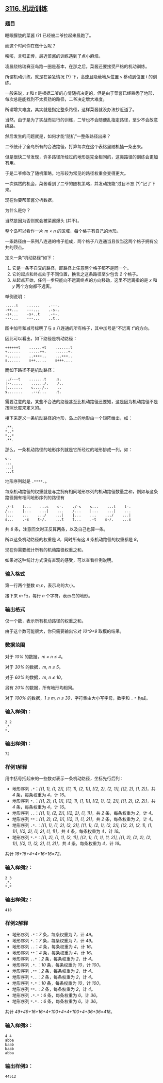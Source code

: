 ## [3116. 机动训练](https://www.acwing.com/problem/content/3119/)

### 题目

睡眼朦胧的菜酱 (?) 已经被二爷拉起来晨跑了。

而这个时间你在做什么呢？

咳咳，言归正传，最近菜酱的训练遇到了点小麻烦。

凌晨绕格瑞赛亚岛跑一圈是基本，在那之后，菜酱还要接受严格的机动训练。

所谓机动训练，就是在紧急情况 (?) 下，高速且隐蔽地从位置 *s* 移动到位置 *t* 的训练。

一般来说，*s* 和 *t* 是根据二爷的心情随机决定的，但是由于菜酱已经熟悉了地形，每次总是能找到不太费劲的路径，二爷决定增大难度。

所谓增大难度，其实就是指定整条路径，这样菜酱就没办法抄近道了。

当然，由于是为了实战而进行的训练，二爷也不会随便乱指定路径，至少不会故意绕路。

然后发生的问题就是，如何才能“随机”一整条路径出来？

二爷统计了全岛所有的合法路径，打算每次在这个表格里随机抽一条出来。

但是很快二爷发现，许多路径所经过的地形是完全相同的，这类路径的训练会更加有用。

于是二爷修改了随机策略，地形较为常见的路径权重会变得更大。

一次偶然的机会，菜酱看到了二爷的随机策略，并发动技能“过目不忘 (?)”记了下来。

现在你要帮菜酱分析数据。

为什么是你？

当然是因为否则就会被菜酱爆头 (并不)。

整个岛可以看作一片 *m × n* 的区域，每个格子有自己的地形。

一条路径由一系列八连通的格子组成，两个格子八连通当且仅当这两个格子拥有公共的顶点。

定义一条“机动路径”如下：

1. 它是一条不自交的路径，即路径上任意两个格子都不是同一个。
2. 它的起点和终点处于不同位置，换言之这条路径至少包含 *2* 个格子。
3. 从起点开始，任何一步只能向不远离终点的方向移动，这里不远离指的是 *x* 和 *y* 两个方向都不远离。

举例说明：

```
.....t    ......    .---.
-++...    ---...    .-s-.
-s+...    -s+..t    .-+-.
---...    ---...    ..t..
```

图中加号和减号标明了与 *s* 八连通的所有格子，其中加号是“不远离 *t*”的方向。

因此可以看出，如下路径是机动路径：

```
++++++t    ......+t    .......t
+......    .....++.    ......+.
+......    ..++++..    ...+++..
s......    s++.....    s+++....
```

而如下路径不是机动路径：

```
../---t    .......t    .s.
|--.....    ....../.    /..
|.......    s..../..    ..
s.......    .--/...    .t.
```

需要注意的是，某些不合法的路径甚至比机动路径还要短，这是因为机动路径不是按照长度来定义的。

接下来定义一条机动路径的地形，岛上的地形由一个矩阵给出，如：

```
.**.
*..*
*..*
.**.
```

那么，一条机动路径的地形序列就是它所经过的地形排成一列，如：

```
s-.
...
...|
...t
```

地形序列就是 `.****.`。

每条机动路径的权重就是与之拥有相同地形序列的机动路径数量之和，例如与这条路径拥有相同地形序列的路径有

```
./-t    t...    ...s    s-.    ./-s    s...    ...t    t-.
/...    |...    ...|    ...    /...    |...    ...|    ...
|...    ...    .../    ...|    |...    ...    .../    ...|
s...    .-s    t-/.    ...t    t...    .-t    s-/.    ...s
```

共 *8* 条，注意回文时正反算两条，以及自己也算一条。

所以这条机动路径的权重是 *8*，同时所有这 *8* 条机动路径的权重都是 *8*。

现在你需要统计所有的机动路径权重之和。

如果对这种统计方式没有直观的感受，可以查看样例说明。

### 输入格式

第一行两个整数 *m,n*，表示岛的大小。

接下来 *m* 行，每行 *n* 个字符，表示岛的地形。

### 输出格式

仅一个数，表示所有机动路径的权重之和。

由于这个数可能很大，你只需要输出它对 *10^9+9* 取模的结果。

### 数据范围

对于 *10%* 的数据，*m × n ≤ 4*。

对于 *30%* 的数据，*m, n ≤ 5*。

对于 *60%* 的数据，*m, n ≤ 10*。

另有 *20%* 的数据，所有地形均相同。

对于 *100%* 的数据，*1 ≤ m, n ≤ 30*，字符集由大小写字母，数字和 `.` `*` 构成。

### 输入样例1：

```
2 2
.*
*.
```

### 输出样例1：

```
72
```

### 样例1解释

用中括号括起来的一些数对表示一条机动路径，坐标先行后列：

- 地形序列 `.*`：*[(1, 1), (1, 2)], [(1, 1), (2, 1)], [(2, 2), (2, 1)], [(2, 2), (1, 2)]*，共 *4* 条，每条权重为 *4*，计 *16*。
- 地形序列 `*.`：*[(1, 2), (1, 1)], [(2, 1), (1, 1)], [(2, 1), (2, 2)], [(1, 2), (2, 2)]*，共 *4* 条，每条权重为 *4*，计 *16*。
- 地形序列 `..`：*[(1, 1), (2, 2)], [(2, 2), (1, 1)]*，共 *2* 条，每条权重为 *2*，计 *4*。
- 地形序列 `**`：*[(1, 2), (2, 1)], [(2, 1), (1, 2)]*，共 *2* 条，每条权重为 *2*，计 *4*。
- 地形序列 `.*.`：*[(1, 1), (1, 2), (2, 2)], [(1, 1), (2, 1), (2, 2)], [(2, 2), (2, 1), (1, 1)], [(2, 2), (1, 2), (1, 1)]*，共 *4* 条，每条权重为 *4*，计 *16*。
- 地形序列 `*.*`：*[(1, 2), (1, 1), (2, 1)], [(2, 1), (1, 1), (1, 2)], [(1, 2), (2, 2), (2, 1)], [(2, 1), (2, 2), (1, 2)]*，共 *4* 条，每条权重为 *4*，计 *16*。

共计 *16+16+4+4+16+16=72*。

### 输入样例2：

```
2 3
.*.
*.*
```

### 输出样例2：

```
418
```

### 样例2解释

- 地形序列 `.*`：*7* 条，每条权重为 *7*，计 *49*。
- 地形序列 `*.`：*7* 条，每条权重为 *7*，计 *49*。
- 地形序列 `..`：*4* 条，每条权重为 *4*，计 *16*。
- 地形序列 `**`：*4* 条，每条权重为 *4*，计 *16*。
- 地形序列 `..*`：*2* 条，每条权重为 *2*，计 *4*。
- 地形序列 `.*.`：*10* 条，每条权重为 *10*，计 *100*。
- 地形序列 `.**`：*2* 条，每条权重为 *2*，计 *4*。
- 地形序列 `*..`：*2* 条，每条权重为 *2*，计 *4*。
- 地形序列 `*.*`：*10* 条，每条权重为 *10*，计 *100*。
- 地形序列 `**.`：*2* 条，每条权重为 *2*，计 *4*。
- 地形序列 `.*.*`：*6* 条，每条权重为 *6*，计 *36*。
- 地形序列 `*.*.`：*6* 条，每条权重为 *6*，计 *36*。

共计 *49+49+16+16+4+100+4+4+100+4+36+36=418*。

### 输入样例3：

```
4 4
abba
baab
baab
abba
```

### 输出样例3：

```
44512
```
